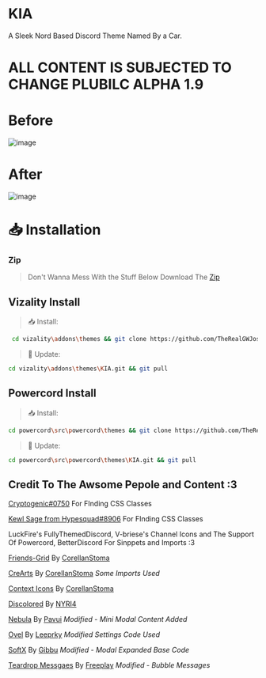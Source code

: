 # KIA
A Sleek Nord Based Discord Theme Named By a Car.

# ALL CONTENT IS SUBJECTED TO CHANGE PLUBILC ALPHA 1.9

# Before
![image](https://user-images.githubusercontent.com/68560159/139326856-9a2bf936-a420-4bd3-8e08-17ab54ef9e3f.png)

# After
![image](https://user-images.githubusercontent.com/68560159/139327104-fd5ef9ed-b812-47cc-8947-78a924a3a9b0.png)

# 📥 Installation

### Zip
> Don't Wanna Mess With the Stuff Below
> Download The [Zip](https://api.github.com/repos/TheRealGWJosh/KIA/zipball/main) 

## Vizality Install

> 📥 Install:
```sh
 cd vizality\addons\themes && git clone https://github.com/TheRealGWJosh/KIA.git
```

> 🔄 Update:
```sh
cd vizality\addons\themes\KIA.git && git pull
```

## Powercord Install

> 📥 Install:
```sh
cd powercord\src\powercord\themes && git clone https://github.com/TheRealGWJosh/KIA.git
```

> 🔄 Update:
```sh
cd powercord\src\powercord\themes\KIA.git && git pull
```

## Credit To The Awsome Pepole and Content :3
[Cryptogenic#0750](https://discord.com/users/220239731273760768) For FInding CSS Classes

[Kewl Sage from Hypesquad#8906](https://discord.com/users/497161437051879444) For FInding CSS Classes

LuckFire's FullyThemedDiscord, V-briese's Channel Icons and The Support Of Powercord, BetterDiscord For Sinppets and Imports :3

[Friends-Grid](https://github.com/CorellanStoma/Friends-Grid) By [CorellanStoma](https://github.com/CorellanStoma)

[CreArts](https://github.com/CorellanStoma/CreArts-Discord) By [CorellanStoma](https://github.com/CorellanStoma) *Some Imports Used*

[Context Icons](https://github.com/CorellanStoma/Context-Icons) By [CorellanStoma](https://github.com/CorellanStoma)

[Discolored](https://github.com/NYRI4/Discolored) By [NYRI4](https://github.com/NYRI4)

[Nebula](https://github.com/Pavui/Nebula) By [Pavui](https://github.com/Pavui) *Modified - Mini Modal Content Added*

[Ovel](https://github.com/leeprky/Ovel) By [Leeprky](https://github.com/leeprky) *Modified Settings Code Used*

[SoftX](https://github.com/DiscordStyles/SoftX) By [Gibbu](https://github.com/Gibbu) *Modified - Modal Expanded Base Code*

[Teardrop Messgaes](https://userstyles.world/style/13/discord-teardrop-messages) By [Freeplay](https://codeberg.org/Freeplay) *Modified - Bubble Messages*

